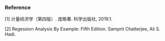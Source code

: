 ### Reference

[1] 计量经济学（第四版）. 庞皓著. 科学出版社, 2019.1.

[2] Regession Analysis By Example: Fifth Edition. Samprit Chatterjee, Ali S. Hadi. 
